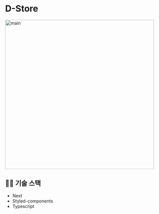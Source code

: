 # D-Store

<img width="480" alt="main" src="https://user-images.githubusercontent.com/48292190/119590333-862fd280-be0f-11eb-8477-42f7bf4f4a1c.png">

## 👨‍💻 기술 스택

- Next
- Styled-components
- Typescript

